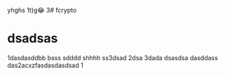 

yhghs
1t)g😂
3# fcrypto
# dsadsas
1dasdasddbb
 bsss
sdddd
shhhh
ss3dsad
2dsa
3dada
dsasdsa
dasddass
das2acxzfasdasdasdsad
1
